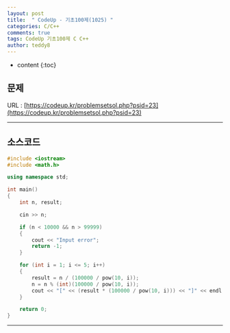 ```yaml
---
layout: post   
title:  " CodeUp - 기초100제(1025) "
categories: C/C++
comments: true
tags: CodeUp 기초100제 C C++
author: teddy8  
---
```

* content
{:toc}

## 문제
URL : [https://codeup.kr/problemsetsol.php?psid=23](https://codeup.kr/problemsetsol.php?psid=23)

---

## 소스코드
``` cpp
#include <iostream>
#include <math.h>

using namespace std;

int main()
{
	int n, result;

	cin >> n;

	if (n < 10000 && n > 99999)
	{
		cout << "Input error";
		return -1;
	}

	for (int i = 1; i <= 5; i++)
	{
		result = n / (100000 / pow(10, i));
		n = n % (int)(100000 / pow(10, i));
		cout << "[" << (result * (100000 / pow(10, i))) << "]" << endl;
	}

	return 0;
}
```

---
